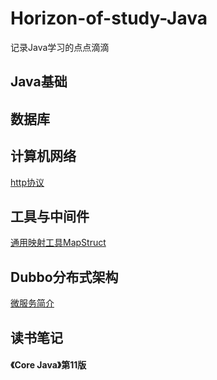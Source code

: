 # Horizon-of-study-Java
记录Java学习的点点滴滴

## Java基础

## 数据库

## 计算机网络
[http协议](https://github.com/miracle-huang/Horizon-of-study-Java/blob/master/%E8%AE%A1%E7%AE%97%E6%9C%BA%E7%BD%91%E7%BB%9C/http%E5%8D%8F%E8%AE%AE.md)

## 工具与中间件
[通用映射工具MapStruct](https://github.com/miracle-huang/Horizon-of-study-Java/blob/master/%E5%B7%A5%E5%85%B7%E4%B8%8E%E4%B8%AD%E9%97%B4%E4%BB%B6/MapStruct.md)

## Dubbo分布式架构
[微服务简介](https://github.com/miracle-huang/Horizon-of-study-Java/blob/master/Dubbo%E5%88%86%E5%B8%83%E5%BC%8F%E5%BE%AE%E6%9C%8D%E5%8A%A1%E6%9E%B6%E6%9E%84/%E5%BE%AE%E6%9C%8D%E5%8A%A1%E6%9E%B6%E6%9E%84.md)


## 读书笔记
#### 《Core Java》第11版
